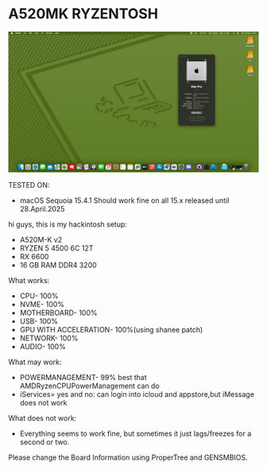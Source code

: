 # A520MK RYZENTOSH

![Alt text](https://github.com/devole1/A520MK-RYZENTOSH/blob/main/Screenshot%202025-04-28%20at%2010.02.11.png "A520MKHACKTINOSH")

TESTED ON:
- macOS Sequoia 15.4.1
Should work fine on all 15.x released until 28.April.2025 

hi guys,
this is my hackintosh setup:
- A520M-K v2
- RYZEN 5 4500 6C 12T
- RX 6600
- 16 GB RAM DDR4 3200

What works:
- CPU- 100%
- NVME- 100%
- MOTHERBOARD- 100%
- USB- 100%
- GPU WITH ACCELERATION- 100%(using shanee patch)
- NETWORK- 100%
- AUDIO- 100%

What may work:
- POWERMANAGEMENT- 99% best that AMDRyzenCPUPowerManagement can do
- iServices= yes and no: can login into icloud and appstore,but iMessage does not work

What does not work:
- Everything seems to work fine, but sometimes it just lags/freezes for a second or two.


Please change the Board Information using ProperTree and GENSMBIOS.


